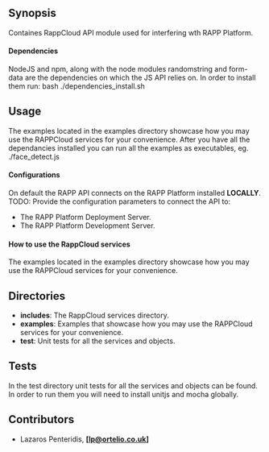 ## Synopsis

Containes RappCloud API module used for interfering wth RAPP Platform.


#### Dependencies

NodeJS and npm, along with the node modules randomstring and form-data are the dependencies on which the JS API relies on. In order to install them run: bash ./dependencies_install.sh

## Usage

The examples located in the examples directory showcase how you may use the RAPPCloud services for your convenience.
After you have all the dependancies installed you can run all the examples as executables, eg. ./face_detect.js


####  Configurations

On default the RAPP API connects on the RAPP Platform installed **LOCALLY**.
TODO: Provide the configuration parameters to connect the API to:

- The RAPP Platform Deployment Server.
- The RAPP Platform Development Server.


#### How to use the RappCloud services

The examples located in the examples directory showcase how you may use the RAPPCloud services for your convenience.


## Directories

- **includes**: The RappCloud services directory.
- **examples**: Examples that showcase how you may use the RAPPCloud services for your convenience.
- **test**: Unit tests for all the services and objects.


## Tests

In the test directory unit tests for all the services and objects can be found. In order to run them you will need to install unitjs and mocha globally.


## Contributors

- Lazaros Penteridis, **[lp@ortelio.co.uk]**
